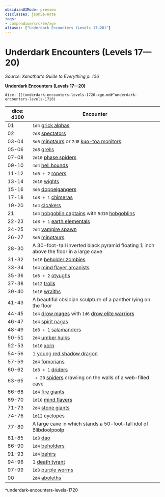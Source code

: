 ```yaml
---
obsidianUIMode: preview
cssclasses: json5e-note
tags:
- compendium/src/5e/xge
aliases: ["Underdark Encounters (Levels 17—20)"]
---
```

# Underdark Encounters (Levels 17—20)
*Source: Xanathar's Guide to Everything p. 106* 

**Underdark Encounters (Levels 17—20)**

`dice: [](underdark-encounters-levels-1720-xge.md#^underdark-encounters-levels-1720)`

| dice: d100 | Encounter |
|------------|-----------|
| 01 | `1d4` [grick alphas](Mechanics/bestiary/monstrosity/grick-alpha.md) |
| 02 | `2d8` [spectators](Mechanics/bestiary/aberration/spectator.md) |
| 03-04 | `3d6` [minotaurs](Mechanics/bestiary/monstrosity/minotaur.md) or `2d8` [kuo-toa monitors](Mechanics/bestiary/humanoid/kuo-toa-monitor.md) |
| 05-06 | `2d8` [grells](Mechanics/bestiary/aberration/grell.md) |
| 07-08 | `2d10` [phase spiders](Mechanics/bestiary/monstrosity/phase-spider.md) |
| 09-10 | `4d4` [hell hounds](Mechanics/bestiary/fiend/hell-hound.md) |
| 11-12 | `1d6 + 2` [ropers](Mechanics/bestiary/monstrosity/roper.md) |
| 13-14 | `2d10` [wights](Mechanics/bestiary/undead/wight.md) |
| 15-16 | `3d6` [doppelgangers](Mechanics/bestiary/monstrosity/doppelganger.md) |
| 17-18 | `1d8 + 1` [chimeras](Mechanics/bestiary/monstrosity/chimera.md) |
| 19-20 | `1d4` [cloakers](Mechanics/bestiary/aberration/cloaker.md) |
| 21 | `1d4` [hobgoblin captains](Mechanics/bestiary/humanoid/hobgoblin-captain.md) with `5d10` [hobgoblins](Mechanics/bestiary/humanoid/hobgoblin.md) |
| 22-23 | `1d8 + 1` [earth elementals](Mechanics/bestiary/elemental/earth-elemental.md) |
| 24-25 | `2d4` [vampire spawn](Mechanics/bestiary/undead/vampire-spawn.md) |
| 26-27 | `3d6` [minotaurs](Mechanics/bestiary/monstrosity/minotaur.md) |
| 28-30 | A 30-foot-tall inverted black pyramid floating 1 inch above the floor in a large cave |
| 31-32 | `1d10` [beholder zombies](Mechanics/bestiary/undead/beholder-zombie.md) |
| 33-34 | `1d4` [mind flayer arcanists](Mechanics/bestiary/aberration/mind-flayer-arcanist.md) |
| 35-36 | `1d6 + 2` [otyughs](Mechanics/bestiary/aberration/otyugh.md) |
| 37-38 | `1d12` [trolls](Mechanics/bestiary/giant/troll.md) |
| 39-40 | `1d10` [wraiths](Mechanics/bestiary/undead/wraith.md) |
| 41-43 | A beautiful obsidian sculpture of a panther lying on the floor |
| 44-45 | `1d4` [drow mages](Mechanics/bestiary/humanoid/drow-mage.md) with `1d6` [drow elite warriors](Mechanics/bestiary/humanoid/drow-elite-warrior.md) |
| 46-47 | `1d4` [spirit nagas](Mechanics/bestiary/monstrosity/spirit-naga.md) |
| 48-49 | `1d8 + 1` [salamanders](Mechanics/bestiary/elemental/salamander.md) |
| 50-51 | `2d4` [umber hulks](Mechanics/bestiary/monstrosity/umber-hulk.md) |
| 52-53 | `1d10` [xorn](Mechanics/bestiary/elemental/xorn.md) |
| 54-56 | 1 [young red shadow dragon](Mechanics/bestiary/dragon/young-red-shadow-dragon.md) |
| 57-59 | `2d4` [fomorians](Mechanics/bestiary/giant/fomorian.md) |
| 60-62 | `1d8 + 1` [driders](Mechanics/bestiary/monstrosity/drider.md) |
| 63-65 | ` + 20` [spiders](Mechanics/bestiary/beast/spider.md) crawling on the walls of a web-filled cave |
| 66-68 | `1d4` [fire giants](Mechanics/bestiary/giant/fire-giant.md) |
| 69-70 | `1d10` [mind flayers](Mechanics/bestiary/aberration/mind-flayer.md) |
| 71-73 | `2d4` [stone giants](Mechanics/bestiary/giant/stone-giant.md) |
| 74-76 | `1d12` [cyclopes](Mechanics/bestiary/giant/cyclops.md) |
| 77-80 | A large cave in which stands a 50-foot-tall idol of Blibdoolpoolp |
| 81-85 | `1d3` [dao](Mechanics/bestiary/elemental/dao.md) |
| 86-90 | `1d4` [beholders](Mechanics/bestiary/aberration/beholder.md) |
| 91-93 | `1d4` [behirs](Mechanics/bestiary/monstrosity/behir.md) |
| 94-96 | 1 [death tyrant](Mechanics/bestiary/undead/death-tyrant.md) |
| 97-99 | `1d3` [purple worms](Mechanics/bestiary/monstrosity/purple-worm.md) |
| 00 | `2d4` [aboleths](Mechanics/bestiary/aberration/aboleth.md) |
^underdark-encounters-levels-1720